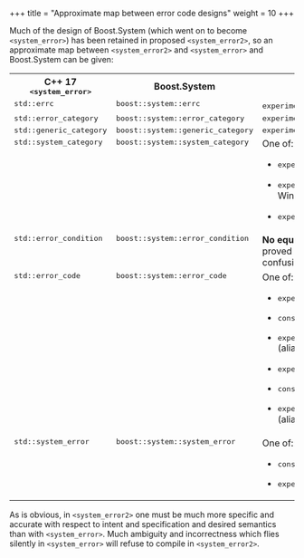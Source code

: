 +++
title = "Approximate map between error code designs"
weight = 10
+++

Much of the design of Boost.System (which went on to become `<system_error>`)
has been retained in proposed `<system_error2>`, so an approximate map between
`<system_error2>` and `<system_error>` and Boost.System can be given:

<table width="100%">
<colgroup>
 <col width="25%">
 <col width="25%">
 <col width="50%">
</colgroup>
<tr><th>C++ 17 <tt>&lt;system_error&gt;</tt><th>Boost.System<th>Proposed <tt>&lt;system_error2&gt;</tt>
<tr>
 <td style="vertical-align: top;"><tt>std::errc</tt>
 <td style="vertical-align: top;"><tt>boost::system::errc</tt>
 <td style="vertical-align: top;"><tt>experimental::errc</tt> (almost identical)
<tr>
 <td style="vertical-align: top;"><tt>std::error_category</tt>
 <td style="vertical-align: top;"><tt>boost::system::error_category</tt>
 <td style="vertical-align: top;"><tt>experimental::status_code_domain</tt>
<tr>
 <td style="vertical-align: top;"><tt>std::generic_category</tt>
 <td style="vertical-align: top;"><tt>boost::system::generic_category</tt>
 <td style="vertical-align: top;"><tt>experimental::generic_code_domain</tt>
<tr>
 <td style="vertical-align: top;"><tt>std::system_category</tt>
 <td style="vertical-align: top;"><tt>boost::system::system_category</tt>
 <td style="vertical-align: top;">One of:<ul>
  <li><tt>experimental::posix_code_domain</tt> (POSIX systems)<p>
  <li><tt>experimental::win32_code_domain</tt> (Microsoft Windows)<p>
  <li><tt>experimental::nt_code_domain</tt> (Microsoft Windows)
 </ul>
<tr>
 <td style="vertical-align: top;"><tt>std::error_condition</tt>
 <td style="vertical-align: top;"><tt>boost::system::error_condition</tt>
 <td style="vertical-align: top;"><b>No equivalent</b> (deliberately removed as hindsight proved it to be a design mistake leading to much confusing and hard to audit for correctness code)
<tr>
 <td style="vertical-align: top;"><tt>std::error_code</tt>
 <td style="vertical-align: top;"><tt>boost::system::error_code</tt>
 <td style="vertical-align: top;">One of:<ul>
  <li><tt>experimental::status_code&lt;DomainType&gt;</tt><p>
  <li><tt>const experimental::status_code&lt;void&gt; &amp;</tt><p>
  <li><tt>experimental::status_code&lt;erased&lt;intptr_t&gt;&gt;</tt> (aliased to <tt>experimental::system_code</tt>)<p>
  <li><tt>experimental::errored_status_code&lt;DomainType&gt;</tt><p>
  <li><tt>const experimental::errored_status_code&lt;void&gt; &amp;</tt><p>
  <li><tt>experimental::errored_status_code&lt;erased&lt;intptr_t&gt;&gt;</tt> (aliased to <tt>experimental::error</tt>)
 </ul>
<tr>
 <td style="vertical-align: top;"><tt>std::system_error</tt>
 <td style="vertical-align: top;"><tt>boost::system::system_error</tt>
 <td style="vertical-align: top;">One of:<ul>
  <li><tt>const experimental::status_error&lt;void&gt; &amp;</tt><p>
  <li><tt>experimental::status_error&lt;DomainType&gt;</tt>
 </ul>
</table>

As is obvious, in `<system_error2>` one must be much more specific and accurate
with respect to intent and specification and desired semantics than with `<system_error>`. Much
ambiguity and incorrectness which flies silently in `<system_error>` will
refuse to compile in `<system_error2>`.
